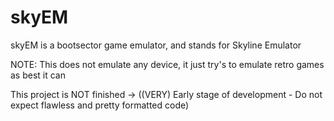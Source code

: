 # skyEM
skyEM is a bootsector game emulator, and stands for Skyline Emulator

NOTE: This does not emulate any device, it just try's to emulate retro games as best it can

This project is NOT finished -> ((VERY) Early stage of development - Do not expect flawless and pretty formatted code)
